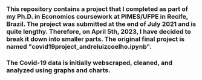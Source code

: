 ### This repository contains a project that I completed as part of my Ph.D. in Economics coursework at PIMES/UFPE in Recife, Brazil. The project was submitted at the end of July 2021 and is quite lengthy. Therefore, on April 5th, 2023, I have decided to break it down into smaller parts. The original final project is named "covid19project_andreluizcoelho.ipynb".

### The Covid-19 data is initially webscraped, cleaned, and analyzed using graphs and charts. 
